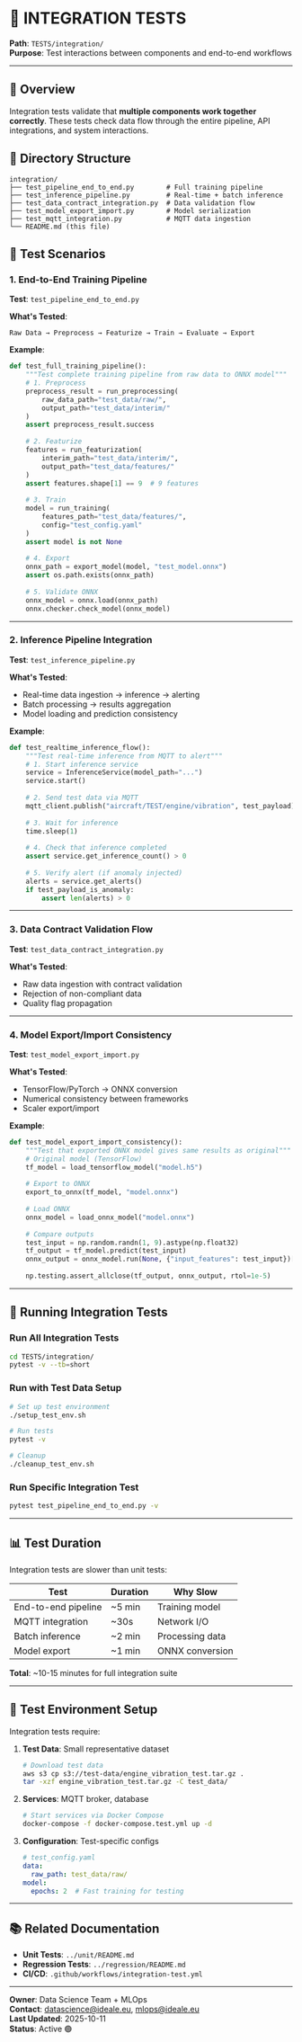 # 🔗 INTEGRATION TESTS

**Path**: `TESTS/integration/`  
**Purpose**: Test interactions between components and end-to-end workflows

---

## 🎯 Overview

Integration tests validate that **multiple components work together correctly**. These tests check data flow through the entire pipeline, API integrations, and system interactions.

## 📂 Directory Structure

```
integration/
├── test_pipeline_end_to_end.py        # Full training pipeline
├── test_inference_pipeline.py         # Real-time + batch inference
├── test_data_contract_integration.py  # Data validation flow
├── test_model_export_import.py        # Model serialization
├── test_mqtt_integration.py           # MQTT data ingestion
└── README.md (this file)
```

## 🧪 Test Scenarios

### 1. End-to-End Training Pipeline

**Test**: `test_pipeline_end_to_end.py`

**What's Tested**:
```
Raw Data → Preprocess → Featurize → Train → Evaluate → Export
```

**Example**:
```python
def test_full_training_pipeline():
    """Test complete training pipeline from raw data to ONNX model"""
    # 1. Preprocess
    preprocess_result = run_preprocessing(
        raw_data_path="test_data/raw/",
        output_path="test_data/interim/"
    )
    assert preprocess_result.success
    
    # 2. Featurize
    features = run_featurization(
        interim_path="test_data/interim/",
        output_path="test_data/features/"
    )
    assert features.shape[1] == 9  # 9 features
    
    # 3. Train
    model = run_training(
        features_path="test_data/features/",
        config="test_config.yaml"
    )
    assert model is not None
    
    # 4. Export
    onnx_path = export_model(model, "test_model.onnx")
    assert os.path.exists(onnx_path)
    
    # 5. Validate ONNX
    onnx_model = onnx.load(onnx_path)
    onnx.checker.check_model(onnx_model)
```

---

### 2. Inference Pipeline Integration

**Test**: `test_inference_pipeline.py`

**What's Tested**:
- Real-time data ingestion → inference → alerting
- Batch processing → results aggregation
- Model loading and prediction consistency

**Example**:
```python
def test_realtime_inference_flow():
    """Test real-time inference from MQTT to alert"""
    # 1. Start inference service
    service = InferenceService(model_path="...")
    service.start()
    
    # 2. Send test data via MQTT
    mqtt_client.publish("aircraft/TEST/engine/vibration", test_payload)
    
    # 3. Wait for inference
    time.sleep(1)
    
    # 4. Check that inference completed
    assert service.get_inference_count() > 0
    
    # 5. Verify alert (if anomaly injected)
    alerts = service.get_alerts()
    if test_payload_is_anomaly:
        assert len(alerts) > 0
```

---

### 3. Data Contract Validation Flow

**Test**: `test_data_contract_integration.py`

**What's Tested**:
- Raw data ingestion with contract validation
- Rejection of non-compliant data
- Quality flag propagation

---

### 4. Model Export/Import Consistency

**Test**: `test_model_export_import.py`

**What's Tested**:
- TensorFlow/PyTorch → ONNX conversion
- Numerical consistency between frameworks
- Scaler export/import

**Example**:
```python
def test_model_export_import_consistency():
    """Test that exported ONNX model gives same results as original"""
    # Original model (TensorFlow)
    tf_model = load_tensorflow_model("model.h5")
    
    # Export to ONNX
    export_to_onnx(tf_model, "model.onnx")
    
    # Load ONNX
    onnx_model = load_onnx_model("model.onnx")
    
    # Compare outputs
    test_input = np.random.randn(1, 9).astype(np.float32)
    tf_output = tf_model.predict(test_input)
    onnx_output = onnx_model.run(None, {"input_features": test_input})[0]
    
    np.testing.assert_allclose(tf_output, onnx_output, rtol=1e-5)
```

---

## 🚀 Running Integration Tests

### Run All Integration Tests

```bash
cd TESTS/integration/
pytest -v --tb=short
```

### Run with Test Data Setup

```bash
# Set up test environment
./setup_test_env.sh

# Run tests
pytest -v

# Cleanup
./cleanup_test_env.sh
```

### Run Specific Integration Test

```bash
pytest test_pipeline_end_to_end.py -v
```

---

## 📊 Test Duration

Integration tests are slower than unit tests:

| Test | Duration | Why Slow |
|------|----------|----------|
| End-to-end pipeline | ~5 min | Training model |
| MQTT integration | ~30s | Network I/O |
| Batch inference | ~2 min | Processing data |
| Model export | ~1 min | ONNX conversion |

**Total**: ~10-15 minutes for full integration suite

---

## 🔧 Test Environment Setup

Integration tests require:

1. **Test Data**: Small representative dataset
   ```bash
   # Download test data
   aws s3 cp s3://test-data/engine_vibration_test.tar.gz .
   tar -xzf engine_vibration_test.tar.gz -C test_data/
   ```

2. **Services**: MQTT broker, database
   ```bash
   # Start services via Docker Compose
   docker-compose -f docker-compose.test.yml up -d
   ```

3. **Configuration**: Test-specific configs
   ```yaml
   # test_config.yaml
   data:
     raw_path: test_data/raw/
   model:
     epochs: 2  # Fast training for testing
   ```

---

## 📚 Related Documentation

- **Unit Tests**: `../unit/README.md`
- **Regression Tests**: `../regression/README.md`
- **CI/CD**: `.github/workflows/integration-test.yml`

---

**Owner**: Data Science Team + MLOps  
**Contact**: datascience@ideale.eu, mlops@ideale.eu  
**Last Updated**: 2025-10-11  
**Status**: Active 🟢
